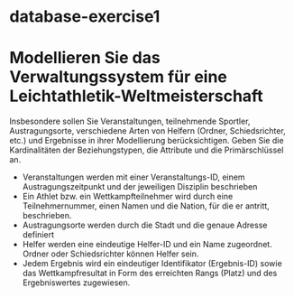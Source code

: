 # database-exercise1
# Modellieren Sie das Verwaltungssystem für eine Leichtathletik-Weltmeisterschaft

Insbesondere sollen Sie Veranstaltungen, teilnehmende Sportler, Austragungsorte,
verschiedene Arten von Helfern (Ordner, Schiedsrichter, etc.) und Ergebnisse in ihrer
Modellierung berücksichtigen. Geben Sie die Kardinalitäten der Beziehungstypen, die
Attribute und die Primärschlüssel an.

- Veranstaltungen werden mit einer Veranstaltungs-ID, einem Austragungszeitpunkt und der jeweiligen Disziplin beschrieben
- Ein Athlet bzw. ein Wettkampfteilnehmer wird durch eine Teilnehmernummer, einen Namen und die Nation, für die er antritt, beschrieben.
- Austragungsorte werden durch die Stadt und die genaue Adresse definiert
- Helfer werden eine eindeutige Helfer-ID und ein Name zugeordnet. Ordner oder Schiedsrichter können Helfer sein.
- Jedem Ergebnis wird ein eindeutiger Identifikator (Ergebnis-ID) sowie das Wettkampfresultat in Form des erreichten Rangs (Platz) und des Ergebniswertes zugewiesen.
